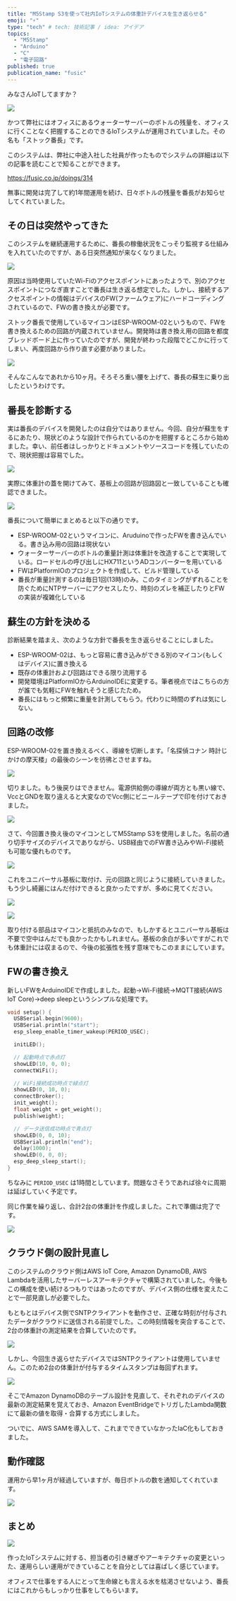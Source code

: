 ```yaml
---
title: "M5Stamp S3を使って社内IoTシステムの体重計デバイスを生き返らせる"
emoji: "⚡"
type: "tech" # tech: 技術記事 / idea: アイデア
topics:
  - "M5Stamp"
  - "Arduino"
  - "C"
  - "電子回路"
published: true
publication_name: "fusic"
---
```


みなさんIoTしてますか？

![](https://storage.googleapis.com/zenn-user-upload/580cd97b8a56-20240226.jpg)

かつて弊社にはオフィスにあるウォーターサーバーのボトルの残量を、オフィスに行くことなく把握することのできるIoTシステムが運用されていました。その名も「ストック番長」です。

このシステムは、弊社に中途入社した社員が作ったものでシステムの詳細は以下の記事を読むことで知ることができます。

https://fusic.co.jp/doings/314

無事に開発は完了して約1年間運用を続け、日々ボトルの残量を番長がお知らせしてくれていました。

## その日は突然やってきた

このシステムを継続運用するために、番長の稼働状況をこっそり監視する仕組みを入れていたのですが、ある日突然通知が来なくなりました。

![](https://storage.googleapis.com/zenn-user-upload/115c554db6bd-20240114.png)

原因は当時使用していたWi-Fiのアクセスポイントにあったようで、別のアクセスポイントにつなぎ直すことで番長は生き返る想定でした。しかし、接続するアクセスポイントの情報はデバイスのFW(ファームウェア)にハードコーディングされているので、FWの書き換えが必要です。

ストック番長で使用しているマイコンはESP-WROOM-02というもので、FWを書き換えるための回路が内蔵されていません。開発時は書き換え用の回路を都度ブレッドボード上に作っていたのですが、開発が終わった段階でどこかに行ってしまい、再度回路から作り直す必要がありました。

![](https://storage.googleapis.com/zenn-user-upload/073f69115846-20240114.png)

そんなこんなであれから10ヶ月。そろそろ重い腰を上げて、番長の蘇生に乗り出したというわけです。

## 番長を診断する

実は番長のデバイスを開発したのは自分ではありません。今回、自分が蘇生をするにあたり、現状どのような設計で作られているのかを把握するところから始めました。幸い、前任者はしっかりとドキュメントやソースコードを残していたので、現状把握は容易でした。

![](https://storage.googleapis.com/zenn-user-upload/4b8e05b039cc-20240114.png)

実際に体重計の蓋を開けてみて、基板上の回路が回路図と一致していることも確認できました。

![](https://storage.googleapis.com/zenn-user-upload/542ef5018bee-20240114.png)

番長について簡単にまとめると以下の通りです。

- ESP-WROOM-02というマイコンに、Aruduinoで作ったFWを書き込んでいる。書き込み用の回路は現状ない
- ウォーターサーバーのボトルの重量計測は体重計を改造することで実現している。ロードセルの呼び出しにHX711というADコンバーターを用いている
- FWはPlatformIOのプロジェクトを作成して、ビルド管理している
- 番長が重量計測するのは毎日1回(13時)のみ。このタイミングがずれることを防ぐためにNTPサーバーにアクセスしたり、時刻のズレを補正したりとFWの実装が複雑化している

## 蘇生の方針を決める

診断結果を踏まえ、次のような方針で番長を生き返らせることにしました。

- ESP-WROOM-02は、もっと容易に書き込みができる別のマイコン(もしくはデバイス)に置き換える
- 既存の体重計および回路はできる限り流用する
- 開発環境はPlatformIOからArduinoIDEに変更する。筆者視点ではこちらの方が誰でも気軽にFWを触れそうと感じたため。
- 番長にはもっと頻繁に重量を計測してもらう。代わりに時間のずれは気にしない。

## 回路の改修

ESP-WROOM-02を置き換えるべく、導線を切断します。「名探偵コナン 時計じかけの摩天楼」の最後のシーンを彷彿とさせますね。

![](https://storage.googleapis.com/zenn-user-upload/113c0bf67730-20240114.png)

切りました。もう後戻りはできません。電源供給側の導線が両方とも黒い線で、VccとGNDを取り違えると大変なのでVcc側にビニールテープで印を付けておきました。

![](https://storage.googleapis.com/zenn-user-upload/c334d98108e8-20240114.jpg)

さて、今回置き換え後のマイコンとしてM5Stamp S3を使用しました。名前の通り切手サイズのデバイスでありながら、USB経由でのFW書き込みやWi-Fi接続も可能な優れものです。

![](https://storage.googleapis.com/zenn-user-upload/b76bcc9ff2b4-20240114.png)

これをユニバーサル基板に取付け、元の回路と同じように接続していきました。もう少し綺麗にはんだ付けできると良かったですが、多めに見てください。

![](https://storage.googleapis.com/zenn-user-upload/05a8778319ac-20240114.png)

![](https://storage.googleapis.com/zenn-user-upload/5e081362ed79-20240114.png)

取り付ける部品はマイコンと抵抗のみなので、もしかするとユニバーサル基板は不要で空中はんだでも良かったかもしれません。基板の余白が多いですがこれでも体重計には収まるので、今後の拡張性を残す意味でもこのままにしています。


## FWの書き換え

新しいFWをArduinoIDEで作成しました。起動→Wi-Fi接続→MQTT接続(AWS IoT Core)→deep sleepというシンプルな処理です。

```c
void setup() {
  USBSerial.begin(9600);
  USBSerial.println("start");
  esp_sleep_enable_timer_wakeup(PERIOD_USEC);

  initLED();

  // 起動時点で赤点灯
  showLED(10, 0, 0);
  connectWiFi();

  // WiFi接続成功時点で緑点灯
  showLED(0, 10, 0);
  connectBroker();
  init_weight();
  float weight = get_weight();
  publish(weight);

  // データ送信成功時点で青点灯
  showLED(0, 0, 10);
  USBSerial.println("end");
  delay(1000);
  showLED(0, 0, 0);
  esp_deep_sleep_start();
}
```

ちなみに `PERIOD_USEC` は1時間としています。問題なさそうであれば徐々に周期は延ばしていく予定です。

同じ作業を繰り返し、合計2台の体重計を作成しました。これで準備は完了です。

![](https://storage.googleapis.com/zenn-user-upload/c823a853d9c7-20240226.jpg)

## クラウド側の設計見直し

このシステムのクラウド側はAWS IoT Core, Amazon DynamoDB, AWS Lambdaを活用したサーバーレスアーキテクチャで構築されていました。今後もこの構成を使い続けるつもりではあったのですが、デバイス側の仕様を変えたことで一部見直しが必要でした。

もともとはデバイス側でSNTPクライアントを動作させ、正確な時刻が付与されたデータがクラウドに送信される前提でした。この時刻情報を突合することで、2台の体重計の測定結果を合算していたのです。

![](https://storage.googleapis.com/zenn-user-upload/25826663532a-20240225.png)

しかし、今回生き返らせたデバイスではSNTPクライアントは使用していません。このため2台の体重計が付与するタイムスタンプは毎回ずれます。

![](https://storage.googleapis.com/zenn-user-upload/0172d9a11fd7-20240225.png)

そこでAmazon DynamoDBのテーブル設計を見直して、それぞれのデバイスの最新の測定結果を覚えておき、Amazon EventBridgeでトリガしたLambda関数にて最新の値を取得・合算する方式にしました。

ついでに、AWS SAMを導入して、これまでできていなかったIaC化もしておきました。

## 動作確認

運用から早1ヶ月が経過していますが、毎日ボトルの数を通知してくれています。

![](https://storage.googleapis.com/zenn-user-upload/0fd2686e3d14-20240226.png)

## まとめ

![](https://storage.googleapis.com/zenn-user-upload/d57439c1d0d7-20240226.jpg)

作ったIoTシステムに対する、担当者の引き継ぎやアーキテクチャの変更といった、運用らしい運用ができていることを自分としては喜ばしく感じています。

オフィスで仕事をする人にとって生命線とも言える水を枯渇させないよう、番長にはこれからもしっかり仕事をしてもらいます。
